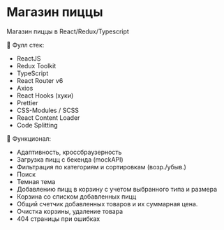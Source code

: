 # Магазин пиццы
Магазин пиццы в React/Redux/Typescript

📝 Фулл стек:
- ReactJS
- Redux Toolkit 
- TypeScript
- React Router v6 
- Axios
- React Hooks (хуки)
- Prettier
- CSS-Modules / SCSS
- React Content Loader
- Code Splitting

📝 Функционал:
- Адаптивность, кроссбраузерность
- Загрузка пицц с бекенда (mockAPI)
- Фильтрация по категориям и сортировкам (возр./убыв.)
- Поиск
- Темная тема
- Добавлению пицц в корзину с учетом выбранного типа и размера
- Корзина со списком добавленных пицц
- Общий счетчик добавленных товаров и их суммарная цена.
- Очистка корзины, удаление товара
- 404 страницы при ошибках
